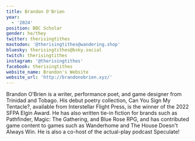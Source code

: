```yaml
---
title: Brandon O'Brien
year:
  - '2024'
position: BBC Scholar
gender: he/they
twitter: therisingtithes
mastodon: '@therisingtithes@wandering.shop'
bluesky: therisingtithes@bsky.social
twitch: therisingtithes
instagram: '@therisingtithes'
facebook: therisingtithes
website_name: Brandon's Website
website_url: 'http://brandonobrien.xyz/'
---
```


Brandon O’Brien is a writer, performance poet, and game designer from Trinidad and Tobago. His debut poetry collection, Can You Sign My Tentacle?, available from Interstellar Flight Press, is the winner of the 2022 SFPA Elgin Award. He has also written tie-in fiction for brands such as Pathfinder, Magic: The Gathering, and Blue Rose RPG, and has contributed game content to games such as Wanderhome and The House Doesn't Always Win. He is also a co-host of the actual-play podcast Speculate!
